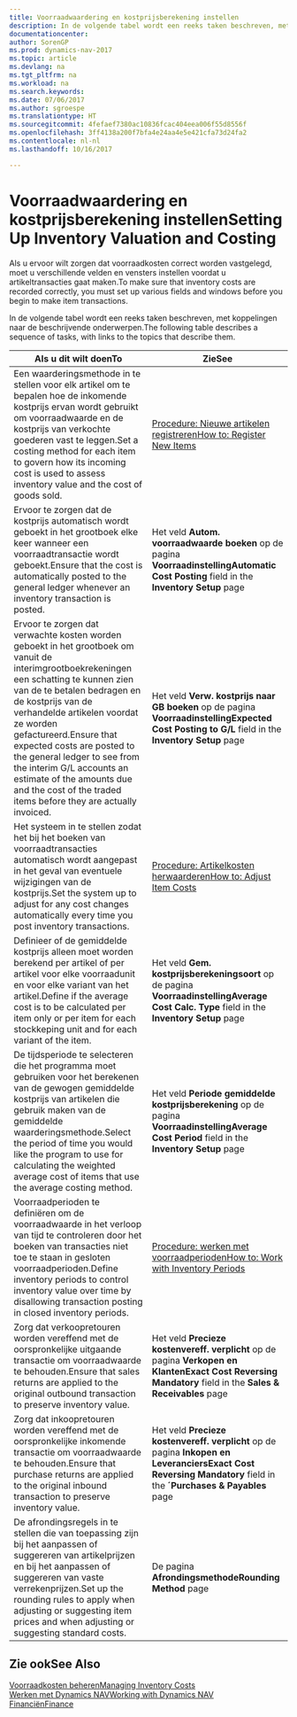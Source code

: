 ```yaml
---
title: Voorraadwaardering en kostprijsberekening instellen
description: In de volgende tabel wordt een reeks taken beschreven, met koppelingen naar de beschrijvende onderwerpen.
documentationcenter: 
author: SorenGP
ms.prod: dynamics-nav-2017
ms.topic: article
ms.devlang: na
ms.tgt_pltfrm: na
ms.workload: na
ms.search.keywords: 
ms.date: 07/06/2017
ms.author: sgroespe
ms.translationtype: HT
ms.sourcegitcommit: 4fefaef7380ac10836fcac404eea006f55d8556f
ms.openlocfilehash: 3ff4138a200f7bfa4e24aa4e5e421cfa73d24fa2
ms.contentlocale: nl-nl
ms.lasthandoff: 10/16/2017

---
```

# <a name="setting-up-inventory-valuation-and-costing"></a><span data-ttu-id="b409f-103">Voorraadwaardering en kostprijsberekening instellen</span><span class="sxs-lookup"><span data-stu-id="b409f-103">Setting Up Inventory Valuation and Costing</span></span>
<span data-ttu-id="b409f-104">Als u ervoor wilt zorgen dat voorraadkosten correct worden vastgelegd, moet u verschillende velden en vensters instellen voordat u artikeltransacties gaat maken.</span><span class="sxs-lookup"><span data-stu-id="b409f-104">To make sure that inventory costs are recorded correctly, you must set up various fields and windows before you begin to make item transactions.</span></span>

<span data-ttu-id="b409f-105">In de volgende tabel wordt een reeks taken beschreven, met koppelingen naar de beschrijvende onderwerpen.</span><span class="sxs-lookup"><span data-stu-id="b409f-105">The following table describes a sequence of tasks, with links to the topics that describe them.</span></span>

|<span data-ttu-id="b409f-106">**Als u dit wilt doen**</span><span class="sxs-lookup"><span data-stu-id="b409f-106">**To**</span></span>|<span data-ttu-id="b409f-107">**Zie**</span><span class="sxs-lookup"><span data-stu-id="b409f-107">**See**</span></span>|  
|------------|-------------|  
|<span data-ttu-id="b409f-108">Een waarderingsmethode in te stellen voor elk artikel om te bepalen hoe de inkomende kostprijs ervan wordt gebruikt om voorraadwaarde en de kostprijs van verkochte goederen vast te leggen.</span><span class="sxs-lookup"><span data-stu-id="b409f-108">Set a costing method for each item to govern how its incoming cost is used to assess inventory value and the cost of goods sold.</span></span>|[<span data-ttu-id="b409f-109">Procedure: Nieuwe artikelen registreren</span><span class="sxs-lookup"><span data-stu-id="b409f-109">How to: Register New Items</span></span>](inventory-how-register-new-items.md)|  
|<span data-ttu-id="b409f-110">Ervoor te zorgen dat de kostprijs automatisch wordt geboekt in het grootboek elke keer wanneer een voorraadtransactie wordt geboekt.</span><span class="sxs-lookup"><span data-stu-id="b409f-110">Ensure that the cost is automatically posted to the general ledger whenever an inventory transaction is posted.</span></span>|<span data-ttu-id="b409f-111">Het veld **Autom. voorraadwaarde boeken** op de pagina **Voorraadinstelling**</span><span class="sxs-lookup"><span data-stu-id="b409f-111">**Automatic Cost Posting** field in the **Inventory Setup** page</span></span>|  
|<span data-ttu-id="b409f-112">Ervoor te zorgen dat verwachte kosten worden geboekt in het grootboek om vanuit de interimgrootboekrekeningen een schatting te kunnen zien van de te betalen bedragen en de kostprijs van de verhandelde artikelen voordat ze worden gefactureerd.</span><span class="sxs-lookup"><span data-stu-id="b409f-112">Ensure that expected costs are posted to the general ledger to see from the interim G/L accounts an estimate of the amounts due and the cost of the traded items before they are actually invoiced.</span></span>|<span data-ttu-id="b409f-113">Het veld **Verw. kostprijs naar GB boeken** op de pagina **Voorraadinstelling**</span><span class="sxs-lookup"><span data-stu-id="b409f-113">**Expected Cost Posting to G/L** field in the **Inventory Setup** page</span></span>|  
|<span data-ttu-id="b409f-114">Het systeem in te stellen zodat het bij het boeken van voorraadtransacties automatisch wordt aangepast in het geval van eventuele wijzigingen van de kostprijs.</span><span class="sxs-lookup"><span data-stu-id="b409f-114">Set the system up to adjust for any cost changes automatically every time you post inventory transactions.</span></span>|[<span data-ttu-id="b409f-115">Procedure: Artikelkosten herwaarderen</span><span class="sxs-lookup"><span data-stu-id="b409f-115">How to: Adjust Item Costs</span></span>](inventory-how-adjust-item-costs.md)|  
|<span data-ttu-id="b409f-116">Definieer of de gemiddelde kostprijs alleen moet worden berekend per artikel of per artikel voor elke voorraadunit en voor elke variant van het artikel.</span><span class="sxs-lookup"><span data-stu-id="b409f-116">Define if the average cost is to be calculated per item only or per item for each stockkeping unit and for each variant of the item.</span></span>|<span data-ttu-id="b409f-117">Het veld **Gem. kostprijsberekeningsoort** op de pagina **Voorraadinstelling**</span><span class="sxs-lookup"><span data-stu-id="b409f-117">**Average Cost Calc. Type** field in the **Inventory Setup** page</span></span>|  
|<span data-ttu-id="b409f-118">De tijdsperiode te selecteren die het programma moet gebruiken voor het berekenen van de gewogen gemiddelde kostprijs van artikelen die gebruik maken van de gemiddelde waarderingsmethode.</span><span class="sxs-lookup"><span data-stu-id="b409f-118">Select the period of time you would like the program to use for calculating the weighted average cost of items that use the average costing method.</span></span>|<span data-ttu-id="b409f-119">Het veld **Periode gemiddelde kostprijsberekening** op de pagina **Voorraadinstelling**</span><span class="sxs-lookup"><span data-stu-id="b409f-119">**Average Cost Period** field in the **Inventory Setup** page</span></span>|  
|<span data-ttu-id="b409f-120">Voorraadperioden te definiëren om de voorraadwaarde in het verloop van tijd te controleren door het boeken van transacties niet toe te staan in gesloten voorraadperioden.</span><span class="sxs-lookup"><span data-stu-id="b409f-120">Define inventory periods to control inventory value over time by disallowing transaction posting in closed inventory periods.</span></span>|[<span data-ttu-id="b409f-121">Procedure: werken met voorraadperioden</span><span class="sxs-lookup"><span data-stu-id="b409f-121">How to: Work with Inventory Periods</span></span>](finance-how-to-work-with-inventory-periods.md)|  
|<span data-ttu-id="b409f-122">Zorg dat verkoopretouren worden vereffend met de oorspronkelijke uitgaande transactie om voorraadwaarde te behouden.</span><span class="sxs-lookup"><span data-stu-id="b409f-122">Ensure that sales returns are applied to the original outbound transaction to preserve inventory value.</span></span>|<span data-ttu-id="b409f-123">Het veld **Precieze kostenvereff. verplicht** op de pagina **Verkopen en Klanten**</span><span class="sxs-lookup"><span data-stu-id="b409f-123">**Exact Cost Reversing Mandatory** field in the **Sales & Receivables** page</span></span>|  
|<span data-ttu-id="b409f-124">Zorg dat inkoopretouren worden vereffend met de oorspronkelijke inkomende transactie om voorraadwaarde te behouden.</span><span class="sxs-lookup"><span data-stu-id="b409f-124">Ensure that purchase returns are applied to the original inbound transaction to preserve inventory value.</span></span>|<span data-ttu-id="b409f-125">Het veld **Precieze kostenvereff. verplicht** op de pagina **Inkopen en Leveranciers**</span><span class="sxs-lookup"><span data-stu-id="b409f-125">**Exact Cost Reversing Mandatory** field in the **´Purchases & Payables** page</span></span>|
|<span data-ttu-id="b409f-126">De afrondingsregels in te stellen die van toepassing zijn bij het aanpassen of suggereren van artikelprijzen en bij het aanpassen of suggereren van vaste verrekenprijzen.</span><span class="sxs-lookup"><span data-stu-id="b409f-126">Set up the rounding rules to apply when adjusting or suggesting item prices and when adjusting or suggesting standard costs.</span></span>|<span data-ttu-id="b409f-127">De pagina **Afrondingsmethode**</span><span class="sxs-lookup"><span data-stu-id="b409f-127">**Rounding Method** page</span></span>|  

## <a name="see-also"></a><span data-ttu-id="b409f-128">Zie ook</span><span class="sxs-lookup"><span data-stu-id="b409f-128">See Also</span></span>  
[<span data-ttu-id="b409f-129">Voorraadkosten beheren</span><span class="sxs-lookup"><span data-stu-id="b409f-129">Managing Inventory Costs</span></span>](finance-manage-inventory-costs.md)  
[<span data-ttu-id="b409f-130">Werken met Dynamics NAV</span><span class="sxs-lookup"><span data-stu-id="b409f-130">Working with Dynamics NAV</span></span>](ui-work-product.md)  
[<span data-ttu-id="b409f-131">Financiën</span><span class="sxs-lookup"><span data-stu-id="b409f-131">Finance</span></span>](finance.md)  

